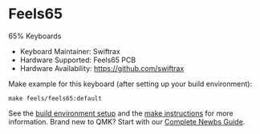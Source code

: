 # Feels65

65% Keyboards

* Keyboard Maintainer: Swiftrax
* Hardware Supported: Feels65 PCB
* Hardware Availability: https://github.com/swiftrax

Make example for this keyboard (after setting up your build environment):

    make feels/feels65:default

See the [build environment setup](https://docs.qmk.fm/#/getting_started_build_tools) and the [make instructions](https://docs.qmk.fm/#/getting_started_make_guide) for more information. Brand new to QMK? Start with our [Complete Newbs Guide](https://docs.qmk.fm/#/newbs).
